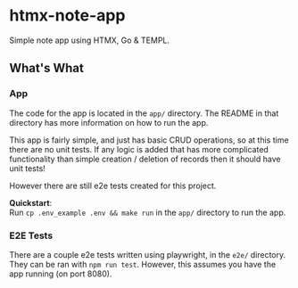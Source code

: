 # htmx-note-app
Simple note app using HTMX, Go &amp; TEMPL.

## What's What
### App
The code for the app is located in the `app/` directory. The README in that directory has more information on how to run the app. 

This app is fairly simple, and just has basic CRUD operations, so at this time there are no unit tests. If any logic is added that has more complicated functionality than simple creation / deletion of records then it should have unit tests! 

However there are still e2e tests created for this project.

**Quickstart**:  
Run `cp .env_example .env && make run` in the `app/` directory to run the app.

### E2E Tests
There are a couple e2e tests written using playwright, in the `e2e/` directory. They can be ran with `npm run test`. However, this assumes you have the app running (on port 8080).
